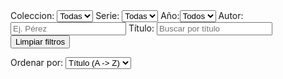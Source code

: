 <div id="filtros">
<label>Coleccion: <select id="f-coleccion"><option value="">Todas</option></select> </label>
<label>Serie: <select id="f-serie"><option value="">Todas</option></select> </label>
<label>Año:<select id="f-anio"><option value ="">Todos</option></select></label>
<label>Autor: <input id="f-autor" type="text" placeholder ="Ej. Pérez"></label>
<label>Título: <input id="f-titulo" type="text" placeholder ="Buscar por título"></label>
<span id="contador" style="margin-left:.6rem;"></span>
<button id="btn-clear" type = "button" class = "md-button">Limpiar filtros</button>

<label> Ordenar por:
    <select id="f-order">
        <option value="titulo-asc">Título (A -> Z)</option>
        <option value="titulo-desc">Título (Z-> A)</option>
        <option value="anio-asc">Año (asc)</option>
        <option value="anio-desc">Año (desc)</option>
    </select>
</label>
</div>

<div id="resultados"></div>
<script>
    (async function() {
    const { origin, hostname, pathname} = window.location;
    let BASE = origin + "/";
    if (hostname.endsWith(".github.io")) {const segs = pathname.split("/").filter(Boolean); if (segs.length> 0) BASE = `${origin}/${segs[0]}/`;}
    console.log("base = ", BASE);
    const resp = await fetch(`${BASE}data/catalogo.json`);
    const libros = await resp.json();
    const $ = (sel) => document.querySelector(sel);
    const unique = (arr) => Array.from(new Set(arr.filter(Boolean)));
    const selColeccion = $('#f-coleccion');
    const selSerie = $('#f-serie');
    const selAnio = $('#f-anio');
    const inpAutor = $('#f-autor');
    const inpTitulo = $('#f-titulo');
    const contador = $('#contador');
    const selOrder = document.querySelector('#f-order')
    unique(libros.map(x=> x.coleccion)).sort().forEach(c => selColeccion.insertAdjacentHTML('beforeend',`<option>${c}</option>`));
    unique(libros.map(x=> x.serie)).sort().forEach(s => selSerie.insertAdjacentHTML('beforeend',`<option>${s}</option>`));
    unique(libros.map(x=> String(x.anio))).sort().forEach(a => selAnio.insertAdjacentHTML('beforeend',`<option>${a}</option>`))
    const cont = document.querySelector('#resultados');
    function render(lista){
        if(!Array.isArray(lista)) {
        cont.textContent = 'Error: datos inválidos';
        return;
    }
    if (!lista.length){
    cont.innerHTML = '<p><em>Sin resultados.</em></p>';
        return;
        }
    cont.innerHTML = lista.map(x => `
        <div class="card">
        <h3><a href="${BASE}/libros/${x.id}/"> <b>${x.titulo}</b> <br>
            <small class="meta"><strong><Autores:></strong>${(x.autores && x.autores.length ? x.autores.join(', ') : '_')}</small>
            <p>${[x.coleccion ? `Colección: ${x.coleccion}` : '', x.serie ? `Serie: ${x.serie}` : '', x.anio ? `Año: ${x.anio}` : ''].filter(Boolean).join(' | ')}</p>
        </div>
        `).join('');
    }
    function coincideAutor(libro, needle){
        if(!needle) return true;
        const n = needle.toLowerCase();
        return (libro.autores || []).some(a => a.toLowerCase().includes(n));
        }
    function coincideTitulo(libro, needle){
        if(!needle) return true;
        return(libro.titulo || '').toLowerCase().includes(needle.toLowerCase());
    }
    function filtrar(){
        const c = selColeccion.value;
        const s = selSerie.value;
        const a = selAnio.value;
        const au = inpAutor.value.trim();
        const ti = inpTitulo.value.trim();
        const comparator = getComparator(selOrder.value || 'titulo-asc');
        const out = libros.filter(x=> (!c || x.coleccion === c) && (!s || String(x.serie || '') === String(s)) && (!a || String(x.anio) === String(a)) && coincideAutor(x, au) && coincideTitulo(x,ti)).sort(comparator);
        render(out);
    }
    selColeccion.addEventListener('change', filtrar);
    selSerie.addEventListener('change', filtrar);
    selAnio.addEventListener('change', filtrar);
    inpAutor.addEventListener('input', filtrar);
    inpTitulo.addEventListener('input', filtrar);
    selOrder.addEventListener('change',filtrar);
    render(libros);
        const btnClear = document.querySelector('#btn-clear');
    function limpiar(){
        selColeccion.value = '';
        selSerie.value = '';
        selAnio.value = '';
        inpAutor.value = '';
        inpTitulo.value = '';
        filtrar();
        inpTitulo.focus();
    }
    btnClear.addEventListener('click',limpiar);
    const yearNum = (val) => {
        const m = String (val ?? '').match(/\b(19|20)\d{2}\b/);
        return m ? Number(m[0]) : NaN;};
    const cmpTituloAsc = (a,b) => String(a.titulo).localeCompare(String(b.titulo));
    const cmpTituloDesc = (a,b) => -cmpTituloAsc(a,b);
    const cmpAnioAsc = (a,b) => {
        const A = yearNum(a.anio), B = yearNum(b.anio);
        if (isNaN(A) && isNaN(B)) return cmpTituloAsc(a,b);
        if (isNaN(A)) return 1;
        if (isNaN(B)) return -1;
        if (A !== B) return A-B;
        return cmpTituloAsc(a,b);
    };
    const cmpAnioDesc = (a,b) => {
        const A = yearNum(a.anio), B = yearNum(b.anio);
        if (isNaN(A) && isNaN(B)) return cmpTituloAsc(a,b);
        if (isNaN(A)) return 1;
        if (isNaN(B)) return -1;
        if (A !== B) return B-A;
        return cmpTituloAsc(a,b);
    };
    function getComparator(mode){
        switch(mode) {
            case 'titulo-asc': return cmpTituloAsc;
            case 'titulo-desc': return cmpTituloDesc;
            case 'anio-asc': return cmpAnioAsc;
            case 'anio-desc': return cmpAnioDesc;
            default: return cmpTituloAsc;
        }
    }



    })();

</script>

<style>
    #resultados .card{
        padding:.9rem 1rem; 
        border:1px solid
        var(--md-default-fg-color--lightest);
        border-radius:.5rem; margin:.5rem 0;
    }
    #resultados h3 {margin:.2rem 0 .3rem;
    font-size:1.05rem;
    }
    #resultados p{
        margin:.1rem 0;
    }
</style>
